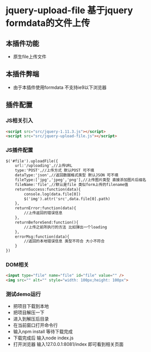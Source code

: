 # jquery-upload-file 基于jquery formdata的文件上传
## 本插件功能 
* 原生file上传文件
## 本插件弊端 
* 由于本插件使用formdata 不支持ie9以下浏览器
## 插件配置 
### JS相关引入
```html
<script src="src/jquery-1.11.3.js"></script>
<script src="src/jquery-upload-file.js"></script>
```
### JS插件配置
```html
$('#file').uploadFile({
    url:'/uploading',//上传URL
    type:'POST',//上传方式 默认POST 可不填
    dataType:'json',//返回数据格式类型 默认JSON 可不填
    fileType:['jpg','jpeg','png'],//上传图片类型 直接添加图片后缀名
    fileName:'file',//默认是file 类似form上传的filename值
    returnSuccess:function(data){
        console.log(data.file[0])
        $('img').attr('src',data.file[0].path)
    },
    returnError:function(data){
        //上传返回的错误信息
    },
    returnBeforeSend:function(){
    	//上传之前所执行的方法 比如弹出一个loading
    },
    errorMsg:function(data){
		//返回的本地错误信息 类型不符合 大小不符合
    }
})
```  
### DOM相关
```html
<input type="file" name="file" id="file" value="" />
<img src="" alt="" style="width: 100px;height: 100px">
```
### 测试demo运行
* 把项目下载到本地
* 把项目解压一下
* 进入到解压后目录
* 在当前窗口打开命令行
* 输入npm install 等待下载完成
* 下载完成后 输入node index.js
* 打开浏览器 输入127.0.0.1:8081/index 即可看到相关页面